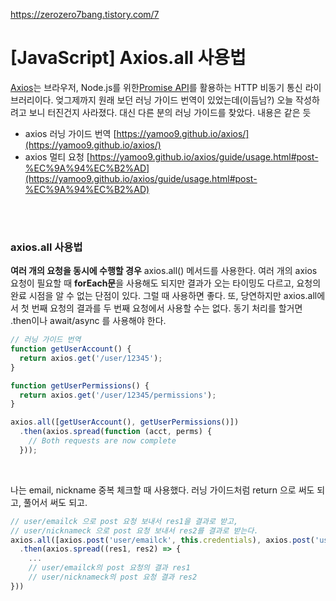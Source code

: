 https://zerozero7bang.tistory.com/7



# [JavaScript] Axios.all 사용법

[Axios](https://github.com/axios/axios)는 브라우저, Node.js를 위한[Promise API](https://developer.mozilla.org/ko/docs/Web/JavaScript/Reference/Global_Objects/Promise)를 활용하는 HTTP 비동기 통신 라이브러리이다. 엊그제까지 원래 보던 러닝 가이드 번역이 있었는데(이듬님?) 오늘 작성하려고 보니 터진건지 사라졌다. 대신 다른 분의 러닝 가이드를 찾았다. 내용은 같은 듯

-   axios 러닝 가이드 번역 [https://yamoo9.github.io/axios/](https://yamoo9.github.io/axios/) 
-   axios 멀티 요청 [https://yamoo9.github.io/axios/guide/usage.html#post-%EC%9A%94%EC%B2%AD](https://yamoo9.github.io/axios/guide/usage.html#post-%EC%9A%94%EC%B2%AD)

<br/>

<br/>

### axios.all 사용법

**여러 개의 요청을 동시에 수행할 경우** axios.all() 메서드를 사용한다. 여러 개의 axios 요청이 필요할 때 **forEach문**을 사용해도 되지만 결과가 오는 타이밍도 다르고, 요청의 완료 시점을 알 수 없는 단점이 있다. 그럴 때 사용하면 좋다. 또, 당연하지만 axios.all에서 첫 번째 요청의 결과를 두 번째 요청에서 사용할 수는 없다. 동기 처리를 할거면 .then이나 await/async 를 사용해야 한다. 

```javascript
// 러닝 가이드 번역
function getUserAccount() {
  return axios.get('/user/12345');
}

function getUserPermissions() {
  return axios.get('/user/12345/permissions');
}

axios.all([getUserAccount(), getUserPermissions()])
  .then(axios.spread(function (acct, perms) {
    // Both requests are now complete
  }));
```

<br/>

나는 email, nickname 중복 체크할 때 사용했다. 러닝 가이드처럼 return 으로 써도 되고, 풀어서 써도 되고.

```javascript
// user/emailck 으로 post 요청 보내서 res1을 결과로 받고,
// user/nicknameck 으로 post 요청 보내서 res2를 결과로 받는다.
axios.all([axios.post('user/emailck', this.credentials), axios.post('user/nicknameck', this.credentials)])
  .then(axios.spread((res1, res2) => {
    ...
    // user/emailck의 post 요청의 결과 res1
    // user/nicknameck의 post 요청 결과 res2
}))
```

